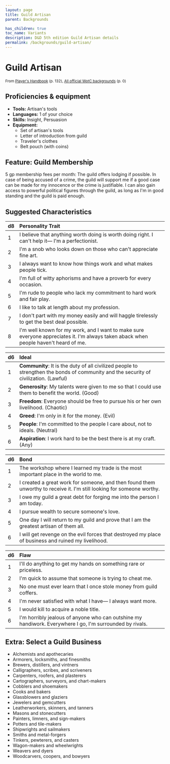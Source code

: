 ```yaml
---
layout: page
title: Guild Artisan
parent: Backgrounds

has_children: true
toc_name: Variants
description: D&D 5th edition Guild Artisan details
permalink: /backgrounds/guild-artisan/
---
```

# Guild Artisan

<small>From <a target="_blank" href="https://dnd.wizards.com/products/tabletop-games/rpg-products/rpg_playershandbook">Player's Handbook</a> (p. 132), <a target="_blank" href="https://flapkan.com/faq#What-is-the-source-All-official-WotC-backgrounds-and-how-does-it-work">All official WotC backgrounds</a> (p. 0)</small>


## Proficiencies & equipment

- **Tools:** Artisan's tools
- **Languages:** 1 of your choice
- **Skills:** Insight, Persuasion
- **Equipment:** 
  - Set of artisan's tools
  - Letter of introduction from guild
  - Traveler's clothes
  - Belt pouch (with coins)

## Feature: Guild Membership


5 gp membership fees per month: The guild offers lodging if possible. In case of being accused of a crime, the guild will support me if a good case can be made for my innocence or the crime is justifiable. I can also gain access to powerful political figures through the guild, as long as I'm in good standing and the guild is paid enough.

## Suggested Characteristics


| d8 | Personality Trait |
|:----------------------------|:------------------|
| 1 | I believe that anything worth doing is worth doing right. I can't help it― I'm a perfectionist. |
| 2 | I'm a snob who looks down on those who can't appreciate fine art. |
| 3 | I always want to know how things work and what makes people tick. |
| 4 | I'm full of witty aphorisms and have a proverb for every occasion. |
| 5 | I'm rude to people who lack my commitment to hard work and fair play. |
| 6 | I like to talk at length about my profession. |
| 7 | I don't part with my money easily and will haggle tirelessly to get the best deal possible. |
| 8 | I'm well known for my work, and I want to make sure everyone appreciates it. I'm always taken aback when people haven't heard of me. |

| d6 | Ideal |
|:----------------------------|:------|
| 1 | **Community**: It is the duty of all civilized people to strengthen the bonds of community and the security of civilization. (Lawful) |
| 2 | **Generosity**: My talents were given to me so that I could use them to benefit the world. (Good) |
| 3 | **Freedom**: Everyone should be free to pursue his or her own livelihood. (Chaotic) |
| 4 | **Greed**: I'm only in it for the money. (Evil) |
| 5 | **People**: I'm committed to the people I care about, not to ideals. (Neutral) |
| 6 | **Aspiration**: I work hard to be the best there is at my craft. (Any) |

| d6 | Bond |
|:----------------------------|:------------------|
| 1 | The workshop where I learned my trade is the most important place in the world to me. |
| 2 | I created a great work for someone, and then found them unworthy to receive it. I'm still looking for someone worthy. |
| 3 | I owe my guild a great debt for forging me into the person I am today. |
| 4 | I pursue wealth to secure someone's love. |
| 5 | One day I will return to my guild and prove that I am the greatest artisan of them all. |
| 6 | I will get revenge on the evil forces that destroyed my place of business and ruined my livelihood. |

| d6 | Flaw |
|:----------------------------|:------------------|
| 1 | I'll do anything to get my hands on something rare or priceless. |
| 2 | I'm quick to assume that someone is trying to cheat me. |
| 3 | No one must ever learn that I once stole money from guild coffers. |
| 4 | I'm never satisfied with what I have― I always want more. |
| 5 | I would kill to acquire a noble title. |
| 6 | I'm horribly jealous of anyone who can outshine my handiwork. Everywhere I go, I'm surrounded by rivals. |

## Extra: Select a Guild Business


- Alchemists and apothecaries
- Armorers, locksmiths, and finesmiths
- Brewers, distillers, and vintners
- Calligraphers, scribes, and scriveners
- Carpenters, roofers, and plasterers
- Cartographers, surveyors, and chart-makers
- Cobblers and shoemakers
- Cooks and bakers
- Glassblowers and glaziers
- Jewelers and gemcutters
- Leatherworkers, skinners, and tanners
- Masons and stonecutters
- Painters, limners, and sign-makers
- Potters and tile-makers
- Shipwrights and sailmakers
- Smiths and metal-forgers
- Tinkers, pewterers, and casters
- Wagon-makers and wheelwrights
- Weavers and dyers
- Woodcarvers, coopers, and bowyers